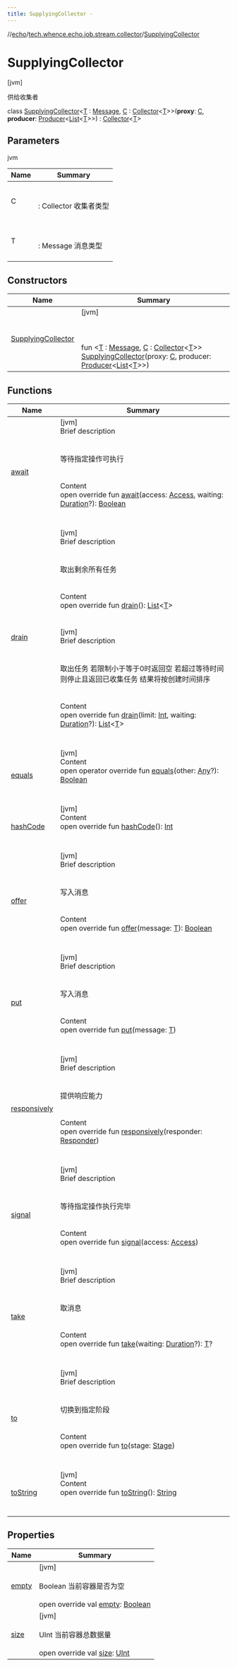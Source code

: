 ```yaml
---
title: SupplyingCollector -
---
```

//[echo](../../index.md)/[tech.whence.echo.job.stream.collector](../index.md)/[SupplyingCollector](index.md)



# SupplyingCollector  
 [jvm] 

供给收集者

class [SupplyingCollector](index.md)<[T](index.md) : [Message](../../tech.whence.echo.job.stream.message/-message/index.md), [C](index.md) : [Collector](../-collector/index.md)<[T](index.md)>>(**proxy**: [C](index.md), **producer**: [Producer](../../tech.whence.echo.function/-producer/index.md)<[List](https://kotlinlang.org/api/latest/jvm/stdlib/kotlin.collections/-list/index.html)<[T](index.md)>>) : [Collector](../-collector/index.md)<[T](index.md)>    


## Parameters  
  
jvm  
  
|  Name|  Summary| 
|---|---|
| C| <br><br>: Collector<T> 收集者类型<br><br>
| T| <br><br>: Message 消息类型<br><br>
  


## Constructors  
  
|  Name|  Summary| 
|---|---|
| [SupplyingCollector](-supplying-collector.md)|  [jvm] <br><br><br><br>fun <[T](index.md) : [Message](../../tech.whence.echo.job.stream.message/-message/index.md), [C](index.md) : [Collector](../-collector/index.md)<[T](index.md)>> [SupplyingCollector](-supplying-collector.md)(proxy: [C](index.md), producer: [Producer](../../tech.whence.echo.function/-producer/index.md)<[List](https://kotlinlang.org/api/latest/jvm/stdlib/kotlin.collections/-list/index.html)<[T](index.md)>>)   <br>


## Functions  
  
|  Name|  Summary| 
|---|---|
| [await](../-collector/await.md)| [jvm]  <br>Brief description  <br><br><br>等待指定操作可执行<br><br>  <br>Content  <br>open override fun [await](../-collector/await.md)(access: [Access](../-access/index.md), waiting: [Duration](https://docs.oracle.com/javase/8/docs/api/java/time/Duration.html)?): [Boolean](https://kotlinlang.org/api/latest/jvm/stdlib/kotlin/-boolean/index.html)  <br><br><br>
| [drain](../-collector/drain.md)| [jvm]  <br>Brief description  <br><br><br>取出剩余所有任务<br><br>  <br>Content  <br>open override fun [drain](../-collector/drain.md)(): [List](https://kotlinlang.org/api/latest/jvm/stdlib/kotlin.collections/-list/index.html)<[T](index.md)>  <br><br><br>[jvm]  <br>Brief description  <br><br><br>取出任务 若限制小于等于0时返回空 若超过等待时间则停止且返回已收集任务 结果将按创建时间排序<br><br>  <br>Content  <br>open override fun [drain](../-collector/drain.md)(limit: [Int](https://kotlinlang.org/api/latest/jvm/stdlib/kotlin/-int/index.html), waiting: [Duration](https://docs.oracle.com/javase/8/docs/api/java/time/Duration.html)?): [List](https://kotlinlang.org/api/latest/jvm/stdlib/kotlin.collections/-list/index.html)<[T](index.md)>  <br><br><br>
| [equals](../../tech.whence.echo.webclient.response.exception/-response-unrecognized-exception/index.md#kotlin/Any/equals/#kotlin.Any?/PointingToDeclaration/)| [jvm]  <br>Content  <br>open operator override fun [equals](../../tech.whence.echo.webclient.response.exception/-response-unrecognized-exception/index.md#kotlin/Any/equals/#kotlin.Any?/PointingToDeclaration/)(other: [Any](https://kotlinlang.org/api/latest/jvm/stdlib/kotlin/-any/index.html)?): [Boolean](https://kotlinlang.org/api/latest/jvm/stdlib/kotlin/-boolean/index.html)  <br><br><br>
| [hashCode](../../tech.whence.echo.webclient.response.exception/-response-unrecognized-exception/index.md#kotlin/Any/hashCode/#/PointingToDeclaration/)| [jvm]  <br>Content  <br>open override fun [hashCode](../../tech.whence.echo.webclient.response.exception/-response-unrecognized-exception/index.md#kotlin/Any/hashCode/#/PointingToDeclaration/)(): [Int](https://kotlinlang.org/api/latest/jvm/stdlib/kotlin/-int/index.html)  <br><br><br>
| [offer](../-collector/offer.md)| [jvm]  <br>Brief description  <br><br><br>写入消息<br><br>  <br>Content  <br>open override fun [offer](../-collector/offer.md)(message: [T](index.md)): [Boolean](https://kotlinlang.org/api/latest/jvm/stdlib/kotlin/-boolean/index.html)  <br><br><br>
| [put](../-collector/put.md)| [jvm]  <br>Brief description  <br><br><br>写入消息<br><br>  <br>Content  <br>open override fun [put](../-collector/put.md)(message: [T](index.md))  <br><br><br>
| [responsively](../-collector/responsively.md)| [jvm]  <br>Brief description  <br><br><br>提供响应能力<br><br>  <br>Content  <br>open override fun [responsively](../-collector/responsively.md)(responder: [Responder](../../tech.whence.echo.job.stream.provider/-responder/index.md))  <br><br><br>
| [signal](../-collector/signal.md)| [jvm]  <br>Brief description  <br><br><br>等待指定操作执行完毕<br><br>  <br>Content  <br>open override fun [signal](../-collector/signal.md)(access: [Access](../-access/index.md))  <br><br><br>
| [take](take.md)| [jvm]  <br>Brief description  <br><br><br>取消息<br><br>  <br>Content  <br>open override fun [take](take.md)(waiting: [Duration](https://docs.oracle.com/javase/8/docs/api/java/time/Duration.html)?): [T](index.md)?  <br><br><br>
| [to](../-collector/to.md)| [jvm]  <br>Brief description  <br><br><br>切换到指定阶段<br><br>  <br>Content  <br>open override fun [to](../-collector/to.md)(stage: [Stage](../../tech.whence.echo.job.stream.provider/-stage/index.md))  <br><br><br>
| [toString](../../tech.whence.echo.webclient.response.exception/-response-unrecognized-exception/index.md#kotlin/Any/toString/#/PointingToDeclaration/)| [jvm]  <br>Content  <br>open override fun [toString](../../tech.whence.echo.webclient.response.exception/-response-unrecognized-exception/index.md#kotlin/Any/toString/#/PointingToDeclaration/)(): [String](https://kotlinlang.org/api/latest/jvm/stdlib/kotlin/-string/index.html)  <br><br><br>


## Properties  
  
|  Name|  Summary| 
|---|---|
| [empty](index.md#tech.whence.echo.job.stream.collector/SupplyingCollector/empty/#/PointingToDeclaration/)|  [jvm] <br><br>Boolean 当前容器是否为空<br><br>open override val [empty](index.md#tech.whence.echo.job.stream.collector/SupplyingCollector/empty/#/PointingToDeclaration/): [Boolean](https://kotlinlang.org/api/latest/jvm/stdlib/kotlin/-boolean/index.html)   <br>
| [size](index.md#tech.whence.echo.job.stream.collector/SupplyingCollector/size/#/PointingToDeclaration/)|  [jvm] <br><br>UInt 当前容器总数据量<br><br>open override val [size](index.md#tech.whence.echo.job.stream.collector/SupplyingCollector/size/#/PointingToDeclaration/): [UInt](https://kotlinlang.org/api/latest/jvm/stdlib/kotlin/-u-int/index.html)   <br>

